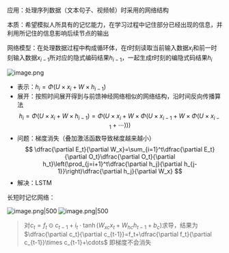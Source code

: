 应用：处理序列数据（文本句子、视频帧）时采用的网络结构

本质：希望模拟人所具有的记忆能力，在学习过程中记住部分已经出现的信息，并利用所记住的信息影响后续节点的输出

网络模型：在处理数据过程中构成循环体，在$t$时刻读取当前输入数据$x_i$和前一时刻输入数据$x_{i-1}$所对应的隐式编码结果$h_{i-1}$，一起生成$t$时刻的编隐式码结果$h_i$

![image.png](https://s2.loli.net/2023/11/13/nMmzCY4fPGNpXIe.png)

+ 表示：$h_i=\Phi(U\times x_i+W\times h_{i-1})$
+ 展开：按照时间展开得到与前馈神经网络相似的网络结构，沿时间反向传播算法
$$
h_i=\Phi(U\times x_i+W\times h_{i-1})=\Phi(U\times x_i+W\times\Phi(U\times x_{i-1}+W\times \Phi(U\times x_{i-1}+\cdots)))
$$
+ 问题：梯度消失（叠加激活函数导致梯度越来越小）
$$
\dfrac{\partial E_t}{\partial W_x}=\sum_{i=1}^t\dfrac{\partial E_t}{\partial O_t}\dfrac{\partial O_t}{\partial h_t}\left(\prod_{j=i+1}^t\dfrac{\partial h_j}{\partial h_{j-1}}\right)\dfrac{\partial h_j}{\partial W_x}
$$
+ 解决：LSTM

长短时记忆网络：

![image.png|500](https://s2.loli.net/2023/11/13/uBdf2coF4U3ZEzM.png)
![image.png|500](https://s2.loli.net/2023/11/13/RD3Qjb2cZ1AC4so.png)
> 对$c_t=f_t\odot c_{t-1}+i_t\cdot \tanh(W_{xc}x_t+W_{hc}h_{t-1}+b_c)$求导，结果为
> $\dfrac{\partial c_t}{\partial c_{t-1}}=f_t+\dfrac{\partial f_t}{\partial c_{t-1}}\times c_{t-1}+\cdots$
> 即梯度不会消失